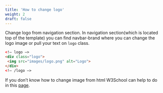 ```yaml
---
title: 'How to change logo'
weight: 2
draft: false
---
```

Change logo from navigation section. In navigation section(which is located top of the template) you can find navbar-brand where you can change the logo image or pull your text on `logo` class.

```html
<!– logo –>
<div class="logo">
 <img src="images/logo.png" alt="Logo">
</div>
<!– /logo –>
```

If you don’t know how to change image from html W3School can help to do in this [page](https://www.w3schools.com/TagS/tag_img.asp).